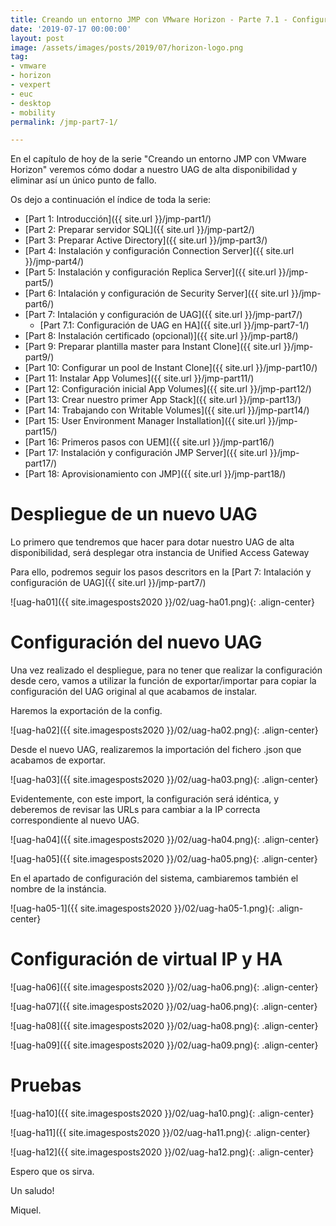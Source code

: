 ```yaml
---
title: Creando un entorno JMP con VMware Horizon - Parte 7.1 - Configuración de UAG en HA
date: '2019-07-17 00:00:00'
layout: post
image: /assets/images/posts/2019/07/horizon-logo.png
tag:
- vmware
- horizon
- vexpert
- euc
- desktop
- mobility
permalink: /jmp-part7-1/

---
```


En el capítulo de hoy de la serie "Creando un entorno JMP con VMware Horizon" veremos cómo dodar a nuestro UAG de alta disponibilidad y eliminar así un único punto de fallo.

Os dejo a continuación el índice de toda la serie:

- [Part 1: Introducción]({{ site.url }}/jmp-part1/)
- [Part 2: Preparar servidor SQL]({{ site.url }}/jmp-part2/)
- [Part 3: Preparar Active Directory]({{ site.url }}/jmp-part3/)
- [Part 4: Instalación y configuración Connection Server]({{ site.url }}/jmp-part4/)
- [Part 5: Instalación y configuración Replica Server]({{ site.url }}/jmp-part5/)
- [Part 6: Intalación y configuración de Security Server]({{ site.url }}/jmp-part6/)
- [Part 7: Intalación y configuración de UAG]({{ site.url }}/jmp-part7/)
    - [Part 7.1: Configuración de UAG en HA]({{ site.url }}/jmp-part7-1/)
- [Part 8: Instalación certificado (opcional)]({{ site.url }}/jmp-part8/)
- [Part 9: Preparar plantilla master para Instant Clone]({{ site.url }}/jmp-part9/)
- [Part 10: Configurar un pool de Instant Clone]({{ site.url }}/jmp-part10/)
- [Part 11: Instalar App Volumes]({{ site.url }}/jmp-part11/)
- [Part 12: Configuración inicial App Volumes]({{ site.url }}/jmp-part12/)
- [Part 13: Crear nuestro primer App Stack]({{ site.url }}/jmp-part13/)
- [Part 14: Trabajando con Writable Volumes]({{ site.url }}/jmp-part14/)
- [Part 15: User Environment Manager Installation]({{ site.url }}/jmp-part15/)
- [Part 16: Primeros pasos con UEM]({{ site.url }}/jmp-part16/)
- [Part 17: Instalación y configuración JMP Server]({{ site.url }}/jmp-part17/)
- [Part 18: Aprovisionamiento con JMP]({{ site.url }}/jmp-part18/)

# Despliegue de un nuevo UAG

Lo primero que tendremos que hacer para dotar nuestro UAG de alta disponibilidad, será desplegar otra instancia de Unified Access Gateway

Para ello, podremos seguir los pasos descritors en la [Part 7: Intalación y configuración de UAG]({{ site.url }}/jmp-part7/)

![uag-ha01]({{ site.imagesposts2020 }}/02/uag-ha01.png){: .align-center}

# Configuración del nuevo UAG

Una vez realizado el despliegue, para no tener que realizar la configuración desde cero, vamos a utilizar la función de exportar/importar para copiar la configuración del UAG original al que acabamos de instalar.

Haremos la exportación de la config.

![uag-ha02]({{ site.imagesposts2020 }}/02/uag-ha02.png){: .align-center}

Desde el nuevo UAG, realizaremos la importación del fichero .json que acabamos de exportar.

![uag-ha03]({{ site.imagesposts2020 }}/02/uag-ha03.png){: .align-center}

Evidentemente, con este import, la configuración será idéntica, y deberemos de revisar las URLs para cambiar a la IP correcta correspondiente al nuevo UAG.

![uag-ha04]({{ site.imagesposts2020 }}/02/uag-ha04.png){: .align-center}

![uag-ha05]({{ site.imagesposts2020 }}/02/uag-ha05.png){: .align-center}

En el apartado de configuración del sistema, cambiaremos también el nombre de la instáncia.

![uag-ha05-1]({{ site.imagesposts2020 }}/02/uag-ha05-1.png){: .align-center}

# Configuración de virtual IP y HA

![uag-ha06]({{ site.imagesposts2020 }}/02/uag-ha06.png){: .align-center}

![uag-ha07]({{ site.imagesposts2020 }}/02/uag-ha06.png){: .align-center}

![uag-ha08]({{ site.imagesposts2020 }}/02/uag-ha08.png){: .align-center}

![uag-ha09]({{ site.imagesposts2020 }}/02/uag-ha09.png){: .align-center}

# Pruebas

![uag-ha10]({{ site.imagesposts2020 }}/02/uag-ha10.png){: .align-center}

![uag-ha11]({{ site.imagesposts2020 }}/02/uag-ha11.png){: .align-center}

![uag-ha12]({{ site.imagesposts2020 }}/02/uag-ha12.png){: .align-center}

Espero que os sirva.

Un saludo!

Miquel.


